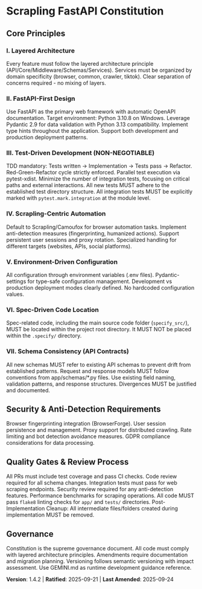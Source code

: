 <!--
Sync Impact Report:
- Version change: 1.4.1 → 1.4.2 (MINOR - added Schema Consistency principle)
- Added sections: Schema Consistency principle
- Removed sections: None
- Templates requiring updates: ✅ .specify/templates/plan-template.md, ✅ .specify/templates/tasks-template.md
- No follow-up TODOs - all requirements specified
-->

# Scrapling FastAPI Constitution

## Core Principles

### I. Layered Architecture
Every feature must follow the layered architecture principle (API/Core/Middleware/Schemas/Services). Services must be organized by domain specificity (browser, common, crawler, tiktok). Clear separation of concerns required - no mixing of layers.

### II. FastAPI-First Design
Use FastAPI as the primary web framework with automatic OpenAPI documentation. Target environment: Python 3.10.8 on Windows. Leverage Pydantic 2.9 for data validation with Python 3.13 compatibility. Implement type hints throughout the application. Support both development and production deployment patterns.

### III. Test-Driven Development (NON-NEGOTIABLE)
TDD mandatory: Tests written → Implementation → Tests pass → Refactor. Red-Green-Refactor cycle strictly enforced. Parallel test execution via pytest-xdist. Minimize the number of integration tests, focusing on critical paths and external interactions. All new tests MUST adhere to the established test directory structure. All integration tests MUST be explicitly marked with `pytest.mark.integration` at the module level.

### IV. Scrapling-Centric Automation
Default to Scrapling/Camoufox for browser automation tasks. Implement anti-detection measures (fingerprinting, humanized actions). Support persistent user sessions and proxy rotation. Specialized handling for different targets (websites, APIs, social platforms).

### V. Environment-Driven Configuration
All configuration through environment variables (.env files). Pydantic-settings for type-safe configuration management. Development vs production deployment modes clearly defined. No hardcoded configuration values.

### VI. Spec-Driven Code Location
Spec-related code, including the main source code folder (`specify_src/`), MUST be located within the project root directory. It MUST NOT be placed within the `.specify/` directory.

### VII. Schema Consistency (API Contracts)
All new schemas MUST refer to existing API schemas to prevent drift from established patterns. Request and response models MUST follow conventions from app/schemas/*.py files. Use existing field naming, validation patterns, and response structures. Divergences MUST be justified and documented.

## Security & Anti-Detection Requirements

Browser fingerprinting integration (BrowserForge). User session persistence and management. Proxy support for distributed crawling. Rate limiting and bot detection avoidance measures. GDPR compliance considerations for data processing.

## Quality Gates & Review Process

All PRs must include test coverage and pass CI checks. Code review required for all schema changes. Integration tests must pass for web scraping endpoints. Security review required for any anti-detection features. Performance benchmarks for scraping operations. All code MUST pass `flake8` linting checks for `app/` and `tests/` directories. Post-Implementation Cleanup: All intermediate files/folders created during implementation MUST be removed.

## Governance

Constitution is the supreme governance document. All code must comply with layered architecture principles. Amendments require documentation and migration planning. Versioning follows semantic versioning with impact assessment. Use GEMINI.md as runtime development guidance reference.

**Version**: 1.4.2 | **Ratified**: 2025-09-21 | **Last Amended**: 2025-09-24